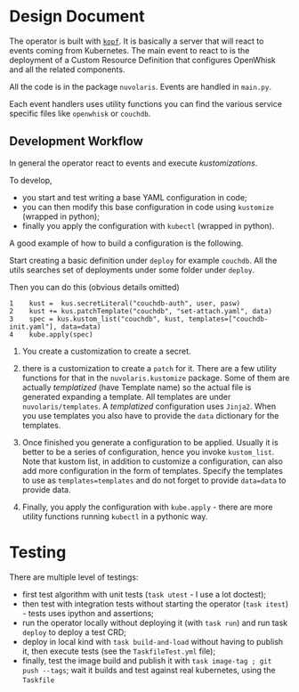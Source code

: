<!--
  ~ Licensed to the Apache Software Foundation (ASF) under one
  ~ or more contributor license agreements.  See the NOTICE file
  ~ distributed with this work for additional information
  ~ regarding copyright ownership.  The ASF licenses this file
  ~ to you under the Apache License, Version 2.0 (the
  ~ "License"); you may not use this file except in compliance
  ~ with the License.  You may obtain a copy of the License at
  ~
  ~   http://www.apache.org/licenses/LICENSE-2.0
  ~
  ~ Unless required by applicable law or agreed to in writing,
  ~ software distributed under the License is distributed on an
  ~ "AS IS" BASIS, WITHOUT WARRANTIES OR CONDITIONS OF ANY
  ~ KIND, either express or implied.  See the License for the
  ~ specific language governing permissions and limitations
  ~ under the License.
  ~
-->
# Design Document

The operator is built with [`kopf`](https://kopf.readthedocs.io/en/stable/). It is basically a server that will react to 
events coming from Kubernetes. The main event to react to is the deployment of a Custom Resource Definition that 
configures OpenWhisk and all the related components.

All the code is in the package `nuvolaris`. Events are handled in `main.py`.

Each event handlers uses utility functions you can find the various service specific files like `openwhisk` or `couchdb`.

## Development Workflow 

In general the operator react to events and execute _kustomizations_.

To develop, 
- you start and test writing a base YAML configuration in code;
- you can then modify this base configuration in code using `kustomize` (wrapped in python);
- finally you apply the configuration with `kubectl` (wrapped in python).

A good example of how to build a configuration is the following.

Start creating a basic definition under `deploy` for example `couchdb`. All the utils searches set of deployments under 
some folder under `deploy`. 

Then you can do this (obvious details omitted)

```
1    kust =  kus.secretLiteral("couchdb-auth", user, pasw)
2    kust += kus.patchTemplate("couchdb", "set-attach.yaml", data) 
3    spec = kus.kustom_list("couchdb", kust, templates=["couchdb-init.yaml"], data=data)
4    kube.apply(spec)
```

1. You create a customization to create a secret. 

2. there is a customization to create a `patch` for it. There are a few utility functions for that in the 
`nuvolaris.kustomize` package. Some of them are actually _templatized_ (have Template name) so the actual file is 
generated expanding a template. All templates are under `nuvolaris/templates`. A _templatized_ configuration uses 
`Jinja2`. When you use templates you also have to provide the `data` dictionary for the templates.

3. Once finished you generate a configuration to be applied. Usually it is better to be a series of configuration, 
hence you invoke `kustom_list`. Note that kustom list, in addition to customize a configuration, can also add more 
configuration in the form of templates. Specify the templates to use as `templates=templates` and do not forget to 
provide `data=data` to provide data.

4. Finally, you apply the configuration with `kube.apply` - there are more utility functions running `kubectl` in a 
pythonic way.

# Testing

There are multiple level of testings:

- first test algorithm with unit tests (`task utest` - I use a lot doctest);
- then test with integration tests without starting the operator (`task itest`) - tests uses ipython and assertions;
- run the operator locally without deploying it (with `task run`) and run task `deploy` to deploy a test CRD;
- deploy in local kind with `task build-and-load` without having to publish it, then execute tests 
(see the `TaskfileTest.yml` file);
- finally, test the image build and publish it with `task image-tag ; git push --tags`; wait it builds and test 
against real kubernetes, using the `Taskfile`
